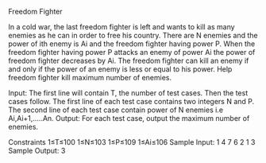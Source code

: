 Freedom Fighter

In a cold war, the last freedom fighter is left and wants to kill as many enemies as he can in order to free his country. There are N enemies and the power of ith enemy is Ai and the freedom fighter having power P. When the freedom fighter having power P attacks an enemy of power Ai the power of freedom fighter decreases by Ai. The freedom fighter can kill an enemy if and only if the power of an enemy is less or equal to his power. Help freedom fighter kill maximum number of enemies.

Input:
The first line will contain T, the number of test cases. Then the test cases follow.
The first line of each test case contains two integers N and P.
The second line of each test case contain power of N enemies i.e Ai,Ai+1,.....An.
Output:
For each test case, output the maximum number of enemies.

Constraints
1≤T≤100
1≤N≤103
1≤P≤109
1≤Ai≤106
Sample Input:
1
4 7
6 2 1 3 
Sample Output:
3
